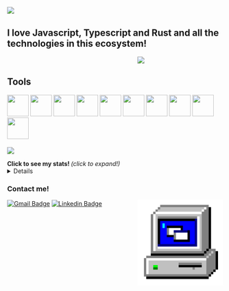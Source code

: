<!--### ✨ Hi !!! Welcome to my profile 👋 ✨-->
<img src="https://imgur.com/iUj1E6s.png"></img>

## I love Javascript, Typescript and Rust and all the technologies in this ecosystem!
<img align='right' src='https://user-images.githubusercontent.com/5713670/87202985-820dcb80-c2b6-11ea-9f56-7ec461c497c3.gif' width='200"'>
<br/>


<!--
**alvarobasia/alvarobasia** is a ✨ _special_ ✨ repository because its `README.md` (this file) appears on your GitHub profile.
-->
<h2>Tools</h2>
<div>
 <img src="https://camo.githubusercontent.com/3e656c564799684232b370b9b3d227e98f65d460/68747470733a2f2f692e737461636b2e696d6775722e636f6d2f4d6d7777322e706e67" width="50" height="50"/>
 <img src="https://i0.wp.com/storage.googleapis.com/blog-images-backup/1*0ei2MOQxAzF7krm-v60wnQ.jpeg?ssl=1" width="50" height="50"  />
<img src="https://cdn4.iconfinder.com/data/icons/logos-3/600/React.js_logo-512.png" width="50" height="50" style="display: none;" />
  <img src="https://d33wubrfki0l68.cloudfront.net/e937e774cbbe23635999615ad5d7732decad182a/26072/logo-small.ede75a6b.svg" width="50" height="50"  />
  <img src="https://cdn.worldvectorlogo.com/logos/next-js.svg" width="50" height="50"  />
 <img src="https://upload.wikimedia.org/wikipedia/commons/thumb/d/d5/Rust_programming_language_black_logo.svg/1200px-Rust_programming_language_black_logo.svg.png" width="50" height="50"  />
  <img src="https://upload.wikimedia.org/wikipedia/commons/thumb/6/61/HTML5_logo_and_wordmark.svg/1200px-HTML5_logo_and_wordmark.svg.png" width="50" height="50"  />
 <img src="https://upload.wikimedia.org/wikipedia/commons/d/d5/CSS3_logo_and_wordmark.svg" width="50" height="50"  />
 <img src="https://upload.wikimedia.org/wikipedia/commons/thumb/1/1f/WebAssembly_Logo.svg/1200px-WebAssembly_Logo.svg.png" width="50" height="50"  />
 <img src="https://lh3.googleusercontent.com/proxy/dY-9nd-wtUzRKuTutyK2w5g0mywAPAFh-LGQqstzeGKmKqp9-s6iDZi1li_W1tEExNMMfOGzhDgLXS9L8GrR5PGFgHdK2nQDrkZZ9n5M4GxJNQAtmx_VzR8coeT0K_iDHsYetkD8eUmyWXfobx1LynuwY_7WWt0slaM" width="50" height="50"  />
 <img src="https://cdn.iconscout.com/icon/free/png-512/c-programming-569564.png" width="50" height="50"  />
 </div>
 
 </div>



<img align='center' src="https://media.giphy.com/media/xUA7bdpLxQhsSQdyog/giphy.gif"></img>



 <summary> <b> Click to see my stats! </b> <i>(click to expand!)</i> </summary>
 <details>

[![Anurag's github stats](https://github-readme-stats.vercel.app/api?username=alvarobasia&count_private=true&show_icons=true&theme=dracula)](https://github.com/anuraghazra/github-readme-stats)
</details>

### Contact me!
[![Gmail Badge](https://img.shields.io/badge/gmail-%23D14836.svg?&style=for-the-badge&logo=gmail&logoColor=white)](mailto:alvaro.araujo@aluno.ufop.edu.br)
[![Linkedin Badge](https://img.shields.io/badge/linkedin-%230077B5.svg?&style=for-the-badge&logo=linkedin&logoColor=white)](https://www.linkedin.com/in/alvaro-de-araujo-845741135/)
 <img align="right" alt="GIF" src="https://github.com/deut-erium/deut-erium/blob/master/assets/computer.gif?raw=1" width="200vw" />
